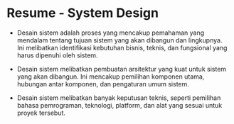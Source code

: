 # Resume - System Design

 -  Desain sistem adalah proses yang mencakup pemahaman yang mendalam tentang tujuan sistem yang akan dibangun dan lingkupnya. Ini melibatkan identifikasi kebutuhan bisnis, teknis, dan fungsional yang harus dipenuhi oleh sistem.

 - Desain sistem melibatkan pembuatan arsitektur yang kuat untuk sistem yang akan dibangun. Ini mencakup pemilihan komponen utama, hubungan antar komponen, dan pengaturan umum sistem.

 - Desain sistem melibatkan banyak keputusan teknis, seperti pemilihan bahasa pemrograman, teknologi, platform, dan alat yang sesuai untuk proyek tersebut. 